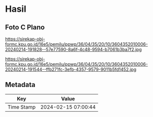 # Hasil

## Foto C Plano

https://sirekap-obj-formc.kpu.go.id/16e5/pemilu/ppwp/36/04/35/20/10/3604352010006-20240214-191828--57e77590-8a6f-4c48-9594-b7061b3ba7f2.jpg

https://sirekap-obj-formc.kpu.go.id/16e5/pemilu/ppwp/36/04/35/20/10/3604352010006-20240214-191544--ffb271fc-3efb-4357-9579-9011b5fd1452.jpg


## Metadata

| Key        | Value               |
| ---------- | ------------------- |
| Time Stamp | 2024-02-15 07:00:44 |




